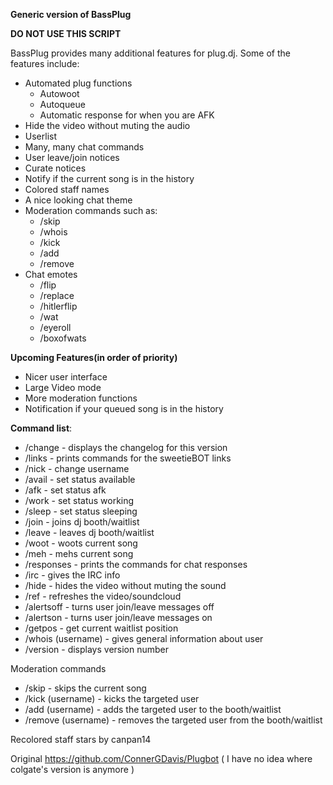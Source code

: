 **Generic version of BassPlug**

**DO NOT USE THIS SCRIPT**

BassPlug provides many additional features for plug.dj. Some of the features include:
* Automated plug functions
    * Autowoot
    * Autoqueue
    * Automatic response for when you are AFK
* Hide the video without muting the audio
* Userlist
* Many, many chat commands
* User leave/join notices
* Curate notices
* Notify if the current song is in the history
* Colored staff names
* A nice looking chat theme
* Moderation commands such as:
    * /skip
    * /whois
    * /kick
    * /add
    * /remove
* Chat emotes
    * /flip
    * /replace
    * /hitlerflip
    * /wat
    * /eyeroll
    * /boxofwats

**Upcoming Features(in order of priority)**
* Nicer user interface
* Large Video mode
* More moderation functions
* Notification if your queued song is in the history

**Command list**:
* /change - displays the changelog for this version
* /links - prints commands for the sweetieBOT links
* /nick - change username
* /avail - set status available
* /afk - set status afk
* /work - set status working
* /sleep - set status sleeping
* /join - joins dj booth/waitlist
* /leave - leaves dj booth/waitlist
* /woot - woots current song
* /meh - mehs current song
* /responses - prints the commands for chat responses
* /irc - gives the IRC info
* /hide - hides the video without muting the sound
* /ref - refreshes the video/soundcloud
* /alertsoff - turns user join/leave messages off
* /alertson - turns user join/leave messages on
* /getpos - get current waitlist position
* /whois (username) - gives general information about user
* /version - displays version number

Moderation commands

* /skip - skips the current song
* /kick (username) - kicks the targeted user
* /add (username) - adds the targeted user to the booth/waitlist
* /remove (username) - removes the targeted user from the booth/waitlist

Recolored staff stars by canpan14

Original https://github.com/ConnerGDavis/Plugbot ( I have no idea where colgate's version is anymore )
